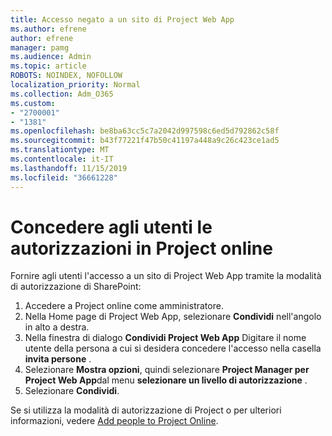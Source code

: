```yaml
---
title: Accesso negato a un sito di Project Web App
ms.author: efrene
author: efrene
manager: pamg
ms.audience: Admin
ms.topic: article
ROBOTS: NOINDEX, NOFOLLOW
localization_priority: Normal
ms.collection: Adm_O365
ms.custom:
- "2700001"
- "1381"
ms.openlocfilehash: be8ba63cc5c7a2042d997598c6ed5d792862c58f
ms.sourcegitcommit: b43f77221f47b50c41197a448a9c26c423ce1ad5
ms.translationtype: MT
ms.contentlocale: it-IT
ms.lasthandoff: 11/15/2019
ms.locfileid: "36661228"
---
```

# <a name="give-users-permissions-in-project-online"></a>Concedere agli utenti le autorizzazioni in Project online

Fornire agli utenti l'accesso a un sito di Project Web App tramite la modalità di autorizzazione di SharePoint:

1. Accedere a Project online come amministratore.
2. Nella Home page di Project Web App, selezionare **Condividi** nell'angolo in alto a destra.
3. Nella finestra di dialogo **Condividi Project Web App** Digitare il nome utente della persona a cui si desidera concedere l'accesso nella casella **invita persone** .
4. Selezionare **Mostra opzioni**, quindi selezionare **Project Manager per Project Web App**dal menu **selezionare un livello di autorizzazione** .
5. Selezionare **Condividi**.

Se si utilizza la modalità di autorizzazione di Project o per ulteriori informazioni, vedere [Add people to Project Online](https://docs.microsoft.com/projectonline/step-2-add-people-to-project-online).
